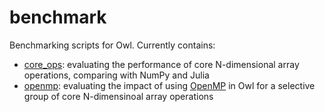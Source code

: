 # benchmark
Benchmarking scripts for Owl. Currently contains:

- [core\_ops](./core_ops/): evaluating the performance of core N-dimensional array operations, comparing with NumPy and Julia
- [openmp](./openmp/): evaluating the impact of using [OpenMP](https://www.openmp.org/) in Owl for a selective group of core N-dimensinoal array operations

